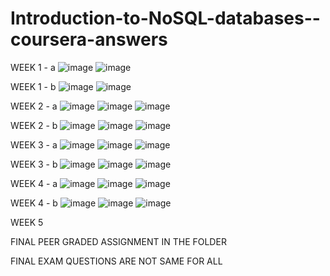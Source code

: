 # Introduction-to-NoSQL-databases--coursera-answers

WEEK 1 - a
![image](https://user-images.githubusercontent.com/104795331/227775996-d50ec9f6-9518-490d-9760-391f3e55b2b7.png)
![image](https://user-images.githubusercontent.com/104795331/227776036-8a03a57c-19f3-4fec-bd60-3fd1d6af82e2.png)

WEEK 1 - b
![image](https://user-images.githubusercontent.com/104795331/227776207-854d46c5-9222-49c7-95f2-d78137ab9ba6.png)
![image](https://user-images.githubusercontent.com/104795331/227776222-292aae7f-f394-4da3-b12f-c8b9e0163c6b.png)

WEEK 2 - a
![image](https://user-images.githubusercontent.com/104795331/227776391-788c21d5-895c-46be-a752-5297d2fbd333.png)
![image](https://user-images.githubusercontent.com/104795331/227776427-b3ac35f1-c43d-4274-b382-f4346996f772.png)
![image](https://user-images.githubusercontent.com/104795331/227776452-8105d162-5fb9-4204-9112-dbe757b85b60.png)

WEEK 2 - b
![image](https://user-images.githubusercontent.com/104795331/227776680-6eb2a09a-1dcc-482c-932d-e80f3b6644ba.png)
![image](https://user-images.githubusercontent.com/104795331/227776707-8cd6256f-4261-4df9-95ca-f9d13011b880.png)
![image](https://user-images.githubusercontent.com/104795331/227776737-189c6b73-306f-42a5-9b6a-7e0cd528048b.png)

WEEK 3 - a
![image](https://user-images.githubusercontent.com/104795331/227777267-e7db4bd3-8971-45dd-accc-cd21950aedbb.png)
![image](https://user-images.githubusercontent.com/104795331/227777287-facaa078-189e-45fd-90ba-1e2ef2405518.png)
![image](https://user-images.githubusercontent.com/104795331/227777303-fcac2017-7042-4fbf-88de-6465c1e5b216.png)

WEEK 3 - b
![image](https://user-images.githubusercontent.com/104795331/227777424-25547938-2098-4b46-a101-ccb372464758.png)
![image](https://user-images.githubusercontent.com/104795331/227777445-b56ad826-9182-4f5c-832c-ef57b2943280.png)
![image](https://user-images.githubusercontent.com/104795331/227777467-61ecfced-f945-46d7-a8f6-715fb0716907.png)

WEEK 4 - a
![image](https://user-images.githubusercontent.com/104795331/227777614-9fc75c99-bdec-4b98-a447-7689d4396f79.png)
![image](https://user-images.githubusercontent.com/104795331/227777648-cfe365ac-3523-4016-a723-07efb93128bc.png)
![image](https://user-images.githubusercontent.com/104795331/227777665-27bbc8ad-6e90-4e8a-aa86-5de6dcbf78d1.png)

WEEK 4 - b
![image](https://user-images.githubusercontent.com/104795331/227777810-baf97822-b8e8-4092-8781-d3557c22d3d5.png)
![image](https://user-images.githubusercontent.com/104795331/227777827-7e8e143b-0273-4486-8055-275d0910285d.png)
![image](https://user-images.githubusercontent.com/104795331/227777841-a786ce14-b561-4fa1-a9f0-82da5120d759.png)

WEEK 5


FINAL PEER GRADED ASSIGNMENT IN THE FOLDER


FINAL EXAM QUESTIONS ARE NOT SAME FOR ALL

